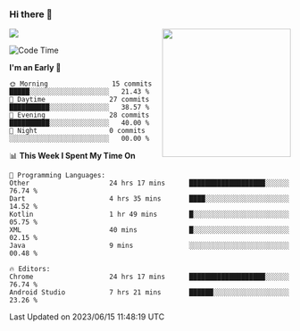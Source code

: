 ### Hi there 👋

![](https://metrics.lecoq.io/itaowu?template=classic&config.timezone=Asia%2FShanghai)
<img align='right' src="https://media.giphy.com/media/M9gbBd9nbDrOTu1Mqx/giphy.gif" width="230">

<!--START_SECTION:waka-->
![Code Time](http://img.shields.io/badge/Code%20Time-83%20hrs%208%20mins-blue)

**I'm an Early 🐤** 

```text
🌞 Morning                15 commits          █████░░░░░░░░░░░░░░░░░░░░   21.43 % 
🌆 Daytime                27 commits          ██████████░░░░░░░░░░░░░░░   38.57 % 
🌃 Evening                28 commits          ██████████░░░░░░░░░░░░░░░   40.00 % 
🌙 Night                  0 commits           ░░░░░░░░░░░░░░░░░░░░░░░░░   00.00 % 
```


📊 **This Week I Spent My Time On** 

```text
💬 Programming Languages: 
Other                    24 hrs 17 mins      ███████████████████░░░░░░   76.74 % 
Dart                     4 hrs 35 mins       ████░░░░░░░░░░░░░░░░░░░░░   14.52 % 
Kotlin                   1 hr 49 mins        █░░░░░░░░░░░░░░░░░░░░░░░░   05.75 % 
XML                      40 mins             █░░░░░░░░░░░░░░░░░░░░░░░░   02.15 % 
Java                     9 mins              ░░░░░░░░░░░░░░░░░░░░░░░░░   00.48 % 

🔥 Editors: 
Chrome                   24 hrs 17 mins      ███████████████████░░░░░░   76.74 % 
Android Studio           7 hrs 21 mins       ██████░░░░░░░░░░░░░░░░░░░   23.26 % 
```


 Last Updated on 2023/06/15 11:48:19 UTC
<!--END_SECTION:waka-->

<!--
**itaowu/itaowu** is a ✨ _special_ ✨ repository because its `README.md` (this file) appears on your GitHub profile.

Here are some ideas to get you started:

- 🔭 I’m currently working on ...
- 🌱 I’m currently learning ...
- 👯 I’m looking to collaborate on ...
- 🤔 I’m looking for help with ...
- 💬 Ask me about ...
- 📫 How to reach me: ...
- 😄 Pronouns: ...
- ⚡ Fun fact: ...
-->

